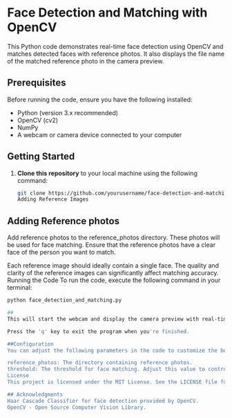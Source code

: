 # Face Detection and Matching with OpenCV

This Python code demonstrates real-time face detection using OpenCV and matches detected faces with reference photos. It also displays the file name of the matched reference photo in the camera preview.

## Prerequisites

Before running the code, ensure you have the following installed:

- Python (version 3.x recommended)
- OpenCV (cv2)
- NumPy
- A webcam or camera device connected to your computer

## Getting Started

1. **Clone this repository** to your local machine using the following command:

   ```bash
   git clone https://github.com/yourusername/face-detection-and-matching.git
   Adding Reference Images
## Adding Reference photos
Add reference photos to the reference_photos directory. These photos will be used for face matching. Ensure that the reference photos have a clear face of the person you want to match.

Each reference image should ideally contain a single face.
The quality and clarity of the reference images can significantly affect matching accuracy.
Running the Code
To run the code, execute the following command in your terminal:

```bash
python face_detection_and_matching.py

##
This will start the webcam and display the camera preview with real-time face detection. Detected faces will be matched with reference photos, and the file name of the matching reference photo will be displayed next to each detected face.

Press the 'q' key to exit the program when you're finished.

##Configuration
You can adjust the following parameters in the code to customize the behavior:

reference_photos: The directory containing reference photos.
threshold: The threshold for face matching. Adjust this value to control the matching sensitivity.
License
This project is licensed under the MIT License. See the LICENSE file for details.

## Acknowledgments
Haar Cascade Classifier for face detection provided by OpenCV.
OpenCV - Open Source Computer Vision Library.
